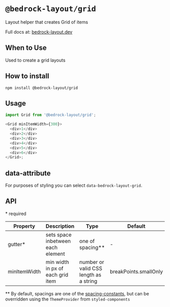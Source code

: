 # `@bedrock-layout/grid`

Layout helper that creates Grid of items

Full docs at: [bedrock-layout.dev](https://bedrock-layout.dev/)

## When to Use

Used to create a grid layouts

## How to install

`npm install @bedrock-layout/grid`

## Usage

```javascript
import Grid from '@bedrock-layout/grid';

<Grid minItemWidth={300}>
  <div>1</div>
  <div>2</div>
  <div>3</div>
  <div>4</div>
  <div>5</div>
  <div>6</div>
</Grid>;
```

## data-attribute

For purposes of styling you can select `data-bedrock-layout-grid`.

## API

\* required

| Property     | Description                       | Type                                   | Default               |
| ------------ | --------------------------------- | -------------------------------------- | --------------------- |
| gutter\*     | sets space inbetween each element | one of spacing\*\*                     | -                     |
| minItemWidth | min width in px of each grid item | number or valid CSS length as a string | breakPoints.smallOnly |

\*\* By default, spacings are one of the [spacing-constants](https://github.com/Bedrock-Layouts/Bedrock/tree/main/packages/spacing-constants), but can be overridden using the `ThemeProvider` from `styled-components`
